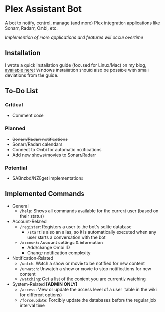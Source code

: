 # Plex Assistant Bot

A bot to notify, control, manage (and more) Plex integration applications like Sonarr, Radarr, Ombi, etc.

*Implemention of more applications and features will occur overtime*

## Installation

I wrote a quick installation guide (focused for Linux/Mac) on my blog, [available here](https://www.jdot.io/blog/plex-assistant-linux-mac/)! Windows installation should also be possible with small deviations from the guide.

## To-Do List

### Critical

- Comment code

### Planned

- ~~Sonarr/Radarr notifications~~
- Sonarr/Radarr calendars
- Connect to Ombi for automatic notifications
- Add new shows/movies to Sonarr/Radarr

### Potential

- SABnzbd/NZBget implementations

## Implemented Commands

- General
    - `/help`: Shows all commands available for the current user (based on their status)
- Account-Related
    - `/register`: Registers a user to the bot's sqlite database
        - `/start` is also an alias, so it is automatically executed when any user starts a conversation with the bot
    - `/account`: Account settings & information
        - Add/change Ombi ID
        - Change notification complexity
- Notification-Related
    - `/watch`: Watch a show or movie to be notified for new content
    - `/unwatch`: Unwatch a show or movie to stop notifications for new content
    - `/watching`: Get a list of the content you are currently watching
- System-Related **[ADMIN ONLY]**
    - `/access`: View or update the access level of a user (table in the wiki for different options)
    - `/forceupdate`: Forcibly update the databases before the regular job interval time


